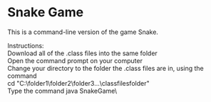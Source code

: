 # Snake Game
This is a command-line version of the game Snake. 

Instructions:\
Download all of the .class files into the same folder\
Open the command prompt on your computer\
Change your directory to the folder the .class files are in, using the command\
cd "C:\folder1\folder2\folder3\...\classfilesfolder"\
Type the command java SnakeGame\
